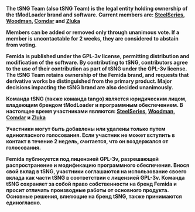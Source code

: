 **The tSNG Team (also tSNG Team) is the legal entity holding ownership of the tModLoader brand and software. 
Current members are: [SteelSeries](), [Woodman](https://github.com/nordbearbotdev), [Comdar](https://github.com/COMDARR) and [Zluka](https://github.com/cryyy002)**

**Members can be added or removed only through unanimous vote. If a member is uncontactable for 2 weeks, they are considered to abstain from voting.**

**Femida is published under the GPL-3v license, permitting distribution and modification of the software. By contributing to tSNG, contributors agree to the use of their contribution as part of tSNG under the GPL-3v license.
The tSNG Team retains ownership of the Femida brand, and requests that derivative works be distinguished from the primary product. Major decisions impacting the tSNG brand are also decided unanimously.**


**Команда tSNG (также команда tango) является юридическим лицом, владеющим брендом tModLoader и программным обеспечением. 
В настоящее время участниками являются: [SteelSeries](), [Woodman](), [Comdar]() и [Zluka]()**

**Участники могут быть добавлены или удалены только путем единогласного голосования. Если участник не может вступить в контакт в течение 2 недель, считается, что он воздержался от голосования.**

**Femida публикуется под лицензией GPL-3v, разрешающей распространение и модификацию программного обеспечения. Внося свой вклад в tSNG, участники соглашаются на использование своего вклада как части tSNG в соответствии с лицензией GPL-3v.
Команда tSNG сохраняет за собой право собственности на бренд Femida и просит отличать производные работы от основного продукта. Основные решения, влияющие на бренд tSNG, также принимаются единогласно.**
